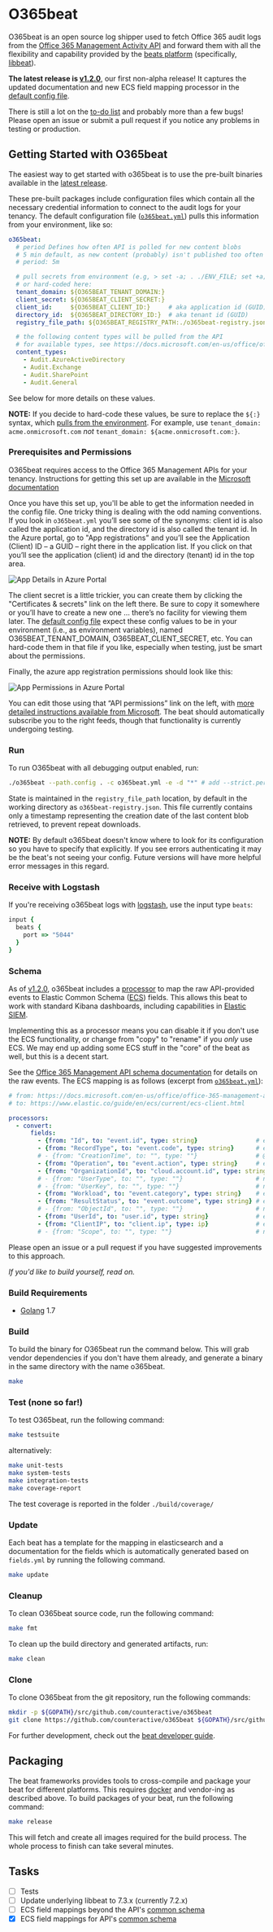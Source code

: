 # O365beat

O365beat is an open source log shipper used to fetch Office 365 audit logs from the [Office 365 Management Activity API](https://docs.microsoft.com/en-us/office/office-365-management-api/office-365-management-activity-api-reference) and forward them with all the flexibility and capability provided by the [beats platform](https://github.com/elastic/beats) (specifically, [libbeat](https://github.com/elastic/beats/tree/master/libbeat)).

**The latest release is [v1.2.0](https://github.com/counteractive/o365beat/releases/tag/v1.2.0)**, our first non-alpha release!  It captures the updated documentation and new ECS field mapping processor in the [default config file](./o365beat.yml).

There is still a lot on the [to-do list](#tasks) and probably more than a few bugs! Please open an issue or submit a pull request if you notice any problems in testing or production.

## Getting Started with O365beat

The easiest way to get started with o365beat is to use the pre-built binaries available in the [latest release](https://github.com/counteractive/o365beat/releases/tag/v1.2.0).

These pre-built packages include configuration files which contain all the necessary credential information to connect to the audit logs for your tenancy.  The default configuration file ([`o365beat.yml`](./o365beat.yml)) pulls this information from your environment, like so:

```yaml
o365beat:
  # period Defines how often API is polled for new content blobs
  # 5 min default, as new content (probably) isn't published too often
  # period: 5m

  # pull secrets from environment (e.g, > set -a; . ./ENV_FILE; set +a;)
  # or hard-coded here:
  tenant_domain: ${O365BEAT_TENANT_DOMAIN:}
  client_secret: ${O365BEAT_CLIENT_SECRET:}
  client_id:     ${O365BEAT_CLIENT_ID:}     # aka application id (GUID)
  directory_id:  ${O365BEAT_DIRECTORY_ID:}  # aka tenant id (GUID)
  registry_file_path: ${O365BEAT_REGISTRY_PATH:./o365beat-registry.json}

  # the following content types will be pulled from the API
  # for available types, see https://docs.microsoft.com/en-us/office/office-365-management-api/office-365-management-activity-api-reference#working-with-the-office-365-management-activity-api
  content_types:
    - Audit.AzureActiveDirectory
    - Audit.Exchange
    - Audit.SharePoint
    - Audit.General
```

See below for more details on these values.

**NOTE:** If you decide to hard-code these values, be sure to replace the `${:}` syntax, which [pulls from the environment](https://www.elastic.co/guide/en/beats/libbeat/current/config-file-format-env-vars.html).  For example, use `tenant_domain: acme.onmicrosoft.com` *not* `tenant_domain: ${acme.onmicrosoft.com:}`.

### Prerequisites and Permissions

O365beat requires access to the Office 365 Management APIs for your tenancy.  Instructions for getting this set up are available in the [Microsoft documentation](https://docs.microsoft.com/en-us/office/office-365-management-api/get-started-with-office-365-management-apis#register-your-application-in-azure-ad)

Once you have this set up, you'll be able to get the information needed in the config file.  One tricky thing is dealing with the odd naming conventions.  If you look in `o365beat.yml` you’ll see some of the synonyms: client id is also called the application id, and the directory id is also called the tenant id.  In the Azure portal, go to "App registrations" and you’ll see the Application (Client) ID – a GUID – right there in the application list.  If you click on that you’ll see the application (client) id and the directory (tenant) id in the top area.

![App Details in Azure Portal](./docs/o365beat-readme-1.jpg)

The client secret is a little trickier, you can create them by clicking the "Certificates & secrets" link on the left there.  Be sure to copy it somewhere or you’ll have to create a new one … there’s no facility for viewing them later.  The [default config file](./o365beat.yml) expect these config values to be in your environment (i.e., as environment variables), named O365BEAT_TENANT_DOMAIN, O365BEAT_CLIENT_SECRET, etc.  You can hard-code them in that file if you like, especially when testing, just be smart about the permissions.

Finally, the azure app registration permissions should look like this:

![App Permissions in Azure Portal](./docs/o365beat-readme-2.jpg)

You can edit those using that “API permissions” link on the left, with [more detailed instructions available from Microsoft](https://docs.microsoft.com/en-us/office/office-365-management-api/get-started-with-office-365-management-apis#specify-the-permissions-your-app-requires-to-access-the-office-365-management-apis).  The beat should automatically subscribe you to the right feeds, though that functionality is currently undergoing testing.

### Run

To run O365beat with all debugging output enabled, run:

```bash
./o365beat --path.config . -c o365beat.yml -e -d "*" # add --strict.perms=false under WSL 1
```

State is maintained in the `registry_file_path` location, by default in the working directory as `o365beat-registry.json`.  This file currently contains only a timestamp representing the creation date of the last content blob retrieved, to prevent repeat downloads.

**NOTE:** By default o365beat doesn't know where to look for its configuration so you have to specify that explicitly.  If you see errors authenticating it may be the beat's not seeing your config.  Future versions will have more helpful error messages in this regard.

### Receive with Logstash

If you're receiving o365beat logs with [logstash](https://www.elastic.co/products/logstash), use the input type `beats`:

```ruby
input {
  beats {
    port => "5044"
  }
}
```

### Schema

As of [v1.2.0](https://github.com/counteractive/o365beat/releases/tag/v1.2.0), o365beat includes a [processor](https://github.com/elastic/beats/blob/master/libbeat/docs/processors-using.asciidoc#convert) to map the raw API-provided events to Elastic Common Schema ([ECS](https://www.elastic.co/guide/en/ecs/current/index.html)) fields.  This allows this beat to work with standard Kibana dashboards, including capabilities in [Elastic SIEM](https://www.elastic.co/products/siem).

Implementing this as a processor means you can disable it if you don't use the ECS functionality, or change from "copy" to "rename" if you _only_ use ECS.  We may end up adding some ECS stuff in the "core" of the beat as well, but this is a decent start.

See the [Office 365 Management API schema documentation](https://docs.microsoft.com/en-us/office/office-365-management-api/office-365-management-activity-api-schema) for details on the raw events.  The ECS mapping is as follows (excerpt from [`o365beat.yml`](./o365beat.yml)):

```yaml
# from: https://docs.microsoft.com/en-us/office/office-365-management-api/office-365-management-activity-api-schema
# to: https://www.elastic.co/guide/en/ecs/current/ecs-client.html

processors:
  - convert:
      fields:
        - {from: "Id", to: "event.id", type: string}                # ecs core
        - {from: "RecordType", to: "event.code", type: string}      # ecs extended
        # - {from: "CreationTime", to: "", type: ""}                # @timestamp
        - {from: "Operation", to: "event.action", type: string}     # ecs core
        - {from: "OrganizationId", to: "cloud.account.id", type: string} # ecs extended
        # - {from: "UserType", to: "", type: ""}                    # no ecs mapping
        # - {from: "UserKey", to: "", type: ""}                     # no ecs mapping
        - {from: "Workload", to: "event.category", type: string}    # ecs core
        - {from: "ResultStatus", to: "event.outcome", type: string} # ecs extended
        # - {from: "ObjectId", to: "", type: ""}                    # no ecs mapping
        - {from: "UserId", to: "user.id", type: string}             # ecs core
        - {from: "ClientIP", to: "client.ip", type: ip}             # ecs core
        # - {from: "Scope", to: "", type: ""}                       # no ecs mapping
```

Please open an issue or a pull request if you have suggested improvements to this approach.

*If you'd like to build yourself, read on.*

### Build Requirements

* [Golang](https://golang.org/dl/) 1.7

### Build

To build the binary for O365beat run the command below. This will grab vendor dependencies if you don't have them already, and generate a binary in the same directory with the name o365beat.

```bash
make
```

### Test (none so far!)

To test O365beat, run the following command:

```bash
make testsuite
```

alternatively:

```bash
make unit-tests
make system-tests
make integration-tests
make coverage-report
```

The test coverage is reported in the folder `./build/coverage/`

### Update

Each beat has a template for the mapping in elasticsearch and a documentation for the fields
which is automatically generated based on `fields.yml` by running the following command.

```bash
make update
```

### Cleanup

To clean  O365beat source code, run the following command:

```bash
make fmt
```

To clean up the build directory and generated artifacts, run:

```bash
make clean
```

### Clone

To clone O365beat from the git repository, run the following commands:

```bash
mkdir -p ${GOPATH}/src/github.com/counteractive/o365beat
git clone https://github.com/counteractive/o365beat ${GOPATH}/src/github.com/counteractive/o365beat
```

For further development, check out the [beat developer guide](https://www.elastic.co/guide/en/beats/libbeat/current/new-beat.html).

## Packaging

The beat frameworks provides tools to cross-compile and package your beat for different platforms. This requires [docker](https://www.docker.com/) and vendor-ing as described above. To build packages of your beat, run the following command:

```bash
make release
```

This will fetch and create all images required for the build process. The whole process to finish can take several minutes.

## Tasks

* [ ] Tests
* [ ] Update underlying libbeat to 7.3.x (currently 7.2.x)
* [ ] ECS field mappings beyond the API's [common schema](https://docs.microsoft.com/en-us/office/office-365-management-api/office-365-management-activity-api-schema#common-schema)
* [x] ECS field mappings for API's [common schema](https://docs.microsoft.com/en-us/office/office-365-management-api/office-365-management-activity-api-schema#common-schema)
